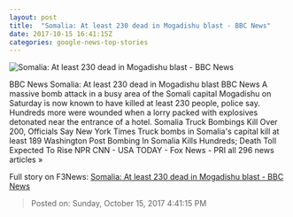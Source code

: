 ```yaml
---
layout: post
title:  "Somalia: At least 230 dead in Mogadishu blast - BBC News"
date: 2017-10-15 16:41:15Z
categories: google-news-top-stories
---
```


![Somalia: At least 230 dead in Mogadishu blast - BBC News](https://ichef.bbci.co.uk/images/ic/1024x576/p05jyfs6.jpg)

BBC News Somalia: At least 230 dead in Mogadishu blast BBC News A massive bomb attack in a busy area of the Somali capital Mogadishu on Saturday is now known to have killed at least 230 people, police say. Hundreds more were wounded when a lorry packed with explosives detonated near the entrance of a hotel. Somalia Truck Bombings Kill Over 200, Officials Say New York Times Truck bombs in Somalia's capital kill at least 189 Washington Post Bombing In Somalia Kills Hundreds; Death Toll Expected To Rise NPR CNN - USA TODAY - Fox News - PRI all 296 news articles »


Full story on F3News: [Somalia: At least 230 dead in Mogadishu blast - BBC News](http://www.f3nws.com/n/b3UfTE)

> Posted on: Sunday, October 15, 2017 4:41:15 PM
